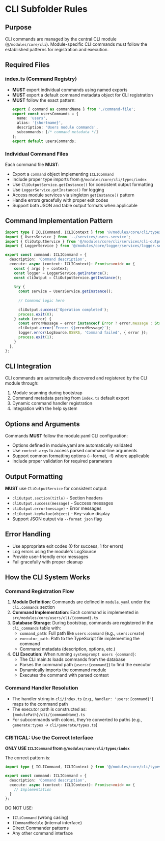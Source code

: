 # CLI Subfolder Rules

## Purpose
CLI commands are managed by the central CLI module (`@/modules/core/cli`). Module-specific CLI commands must follow the established patterns for registration and execution.

## Required Files

### index.ts (Command Registry)
- **MUST** export individual commands using named exports
- **MUST** export a default command metadata object for CLI registration
- **MUST** follow the exact pattern:
  ```typescript
  export { command as commandName } from './command-file';
  export const usersCommands = {
    name: 'users',
    alias: '{shortname}',  
    description: 'Users module commands',
    subcommands: [/* command metadata */]
  };
  export default usersCommands;
  ```

### Individual Command Files
Each command file **MUST**:
- Export a `command` object implementing `ICLICommand`
- Include proper type imports from `@/modules/core/cli/types/index`
- Use `CliOutputService.getInstance()` for consistent output formatting
- Use `LoggerService.getInstance()` for logging
- Access module services via singleton `getInstance()` pattern
- Handle errors gracefully with proper exit codes
- Support both JSON and table output formats when applicable

## Command Implementation Pattern

```typescript
import type { ICLICommand, ICLIContext } from '@/modules/core/cli/types/index';
import { UsersService } from '../services/users.service';
import { CliOutputService } from '@/modules/core/cli/services/cli-output.service';
import { LoggerService } from '@/modules/core/logger/services/logger.service';

export const command: ICLICommand = {
  description: 'Command description',
  execute: async (context: ICLIContext): Promise<void> => {
    const { args } = context;
    const logger = LoggerService.getInstance();
    const cliOutput = CliOutputService.getInstance();
    
    try {
      const service = UsersService.getInstance();
      
      // Command logic here
      
      cliOutput.success('Operation completed');
      process.exit(0);
    } catch (error) {
      const errorMessage = error instanceof Error ? error.message : String(error);
      cliOutput.error(`Error: ${errorMessage}`);
      logger.error(LogSource.USERS, 'Command failed', { error });
      process.exit(1);
    }
  },
};
```

## CLI Integration

CLI commands are automatically discovered and registered by the CLI module through:
1. Module scanning during bootstrap
2. Command metadata parsing from `index.ts` default export
3. Dynamic command handler registration
4. Integration with the help system

## Options and Arguments

Commands **MUST** follow the module.yaml CLI configuration:
- Options defined in module.yaml are automatically validated
- Use `context.args` to access parsed command-line arguments
- Support common formatting options (--format, -f) where applicable
- Include proper validation for required parameters

## Output Formatting

**MUST** use `CliOutputService` for consistent output:
- `cliOutput.section(title)` - Section headers
- `cliOutput.success(message)` - Success messages
- `cliOutput.error(message)` - Error messages
- `cliOutput.keyValue(object)` - Key-value display
- Support JSON output via `--format json` flag

## Error Handling

- Use appropriate exit codes (0 for success, 1 for errors)
- Log errors using the module's LogSource
- Provide user-friendly error messages
- Fail gracefully with proper cleanup

## How the CLI System Works

### Command Registration Flow
1. **Module Definition**: Commands are defined in `module.yaml` under the `cli.commands` section
2. **Command Implementation**: Each command is implemented in `src/modules/core/users/cli/{command}.ts`
3. **Database Storage**: During bootstrap, commands are registered in the `cli_commands` table with:
   - `command_path`: Full path like `users:command` (e.g., `users:create`)
   - `executor_path`: Path to the TypeScript file implementing the command
   - Command metadata (description, options, etc.)
4. **CLI Execution**: When running `systemprompt users {command}`:
   - The CLI main.ts loads commands from the database
   - Parses the command path (`users:{command}`) to find the executor
   - Dynamically imports the command module
   - Executes the command with parsed context

### Command Handler Resolution
- The handler string in `cli/index.ts` (e.g., `handler: 'users:{command}'`) maps to the command path
- The executor path is constructed as: `{modulePath}/cli/{commandName}.ts`
- For subcommands with colons, they're converted to paths (e.g., `generate:types` → `cli/generate/types.ts`)

### CRITICAL: Use the Correct Interface
**ONLY USE `ICLICommand` from `@/modules/core/cli/types/index`**

The correct pattern is:
```typescript
import type { ICLICommand, ICLIContext } from '@/modules/core/cli/types/index';

export const command: ICLICommand = {
  description: 'Command description',
  execute: async (context: ICLIContext): Promise<void> => {
    // Implementation
  }
};
```

DO NOT USE:
- `ICliCommand` (wrong casing)
- `ICommandModule` (internal interface)
- Direct Commander patterns
- Any other command interface